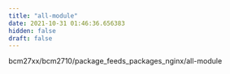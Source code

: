 ```yaml
---
title: "all-module"
date: 2021-10-31 01:46:36.656383
hidden: false
draft: false
---
```


bcm27xx/bcm2710/package_feeds_packages_nginx/all-module

